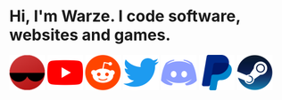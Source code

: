 <h1>Hi, I'm Warze. I code software, websites and games.</h1>
<a href="https://warze.org"><img src="warzefresh.png" width="64"></a>
<a href="https://youtube.com/warze"><img src="youtubesmall.png" width="64"></a>
<a href="https://reddit.com/u/WarzeDev"><img src="redditsmall.png" width="64"></a>
<a href="https://twitter.com/WarzeDev"><img src="twittersmall.png" width="64"></a>
<a href="https://discord.gg/jtcqgvkZY7"><img src="discordsmall.png" width="64"></a>
<a href="https://paypal.me/warzeorg"><img src="paypalsmall.png" width="64"></a>
<a href="https://steamcommunity.com/id/warzeegg/"><img src="steamsmall.png" width="64"></a>
<p>
